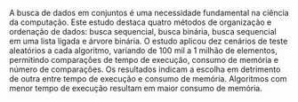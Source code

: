 A busca de dados em conjuntos é uma necessidade fundamental na ciência da computação. Este estudo destaca quatro métodos de organização e ordenação de dados: busca sequencial, busca binária, busca sequencial em
uma lista ligada e árvore binária. O estudo aplicou dez cenários de teste aleatórios a cada algoritmo, variando de 100 mil a 1 milhão de elementos, permitindo comparações de tempo de execução, consumo de memória e número
de comparações. Os resultados indicam a escolha em detrimento de outra entre tempo de execução e consumo de memória. Algoritmos com menor tempo de execução resultam em maior consumo de memória.
